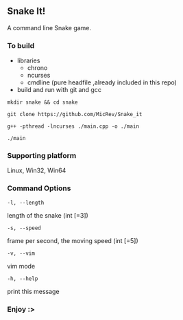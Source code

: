 ## Snake It!

A command line Snake game.

### To build

- libraries 
  - chrono
  - ncurses
  - cmdline (pure headfile ,already included in this repo)
- build and run with git and gcc

`mkdir snake && cd snake`

`git clone https://github.com/MicRev/Snake_it`

`g++ -pthread -lncurses ./main.cpp -o ./main`

`./main`

### Supporting platform

Linux, Win32, Win64

### Command Options

`-l, --length` 

length of the snake (int [=3])

`-s, --speed`     

frame per second, the moving speed (int [=5])

`-v, --vim`       

vim mode

`-h, --help`      

print this message

### Enjoy :>